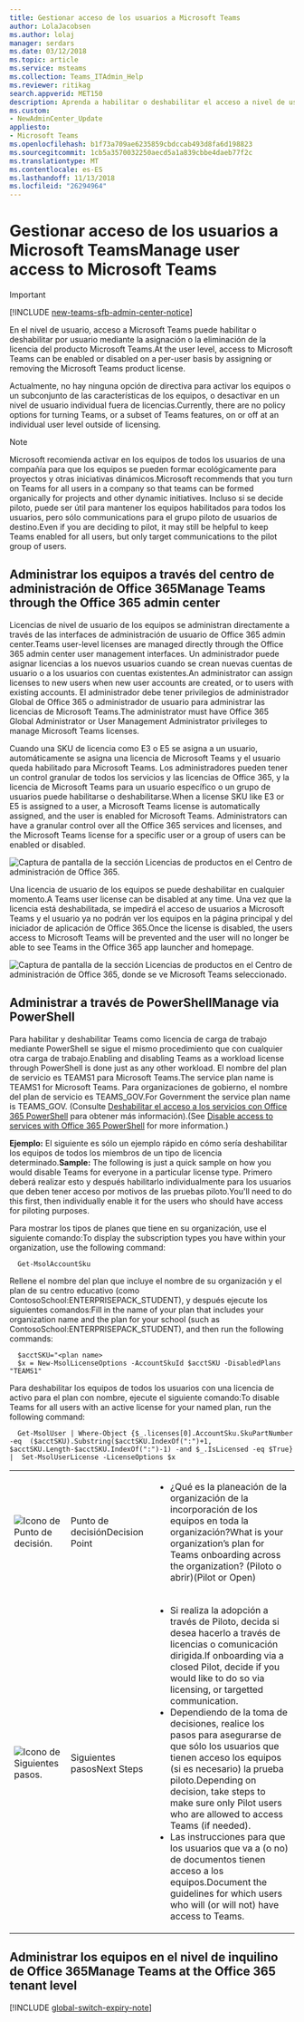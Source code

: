 ```yaml
---
title: Gestionar acceso de los usuarios a Microsoft Teams
author: LolaJacobsen
ms.author: lolaj
manager: serdars
ms.date: 03/12/2018
ms.topic: article
ms.service: msteams
ms.collection: Teams_ITAdmin_Help
ms.reviewer: ritikag
search.appverid: MET150
description: Aprenda a habilitar o deshabilitar el acceso a nivel de usuario por cada usuario.
ms.custom:
- NewAdminCenter_Update
appliesto:
- Microsoft Teams
ms.openlocfilehash: b1f73a709ae6235859cbdccab493d8fa6d198823
ms.sourcegitcommit: 1cb5a3570032250aecd5a1a839cbbe4daeb77f2c
ms.translationtype: MT
ms.contentlocale: es-ES
ms.lasthandoff: 11/13/2018
ms.locfileid: "26294964"
---
```

<a name="manage-user-access-to-microsoft-teams"></a><span data-ttu-id="23f84-103">Gestionar acceso de los usuarios a Microsoft Teams</span><span class="sxs-lookup"><span data-stu-id="23f84-103">Manage user access to Microsoft Teams</span></span>
=====================================
> [!IMPORTANT]
> [!INCLUDE [new-teams-sfb-admin-center-notice](includes/new-teams-sfb-admin-center-notice.md)]

<span data-ttu-id="23f84-104">En el nivel de usuario, acceso a Microsoft Teams puede habilitar o deshabilitar por usuario mediante la asignación o la eliminación de la licencia del producto Microsoft Teams.</span><span class="sxs-lookup"><span data-stu-id="23f84-104">At the user level, access to Microsoft Teams can be enabled or disabled on a per-user basis by assigning or removing the Microsoft Teams product license.</span></span>

<span data-ttu-id="23f84-105">Actualmente, no hay ninguna opción de directiva para activar los equipos o un subconjunto de las características de los equipos, o desactivar en un nivel de usuario individual fuera de licencias.</span><span class="sxs-lookup"><span data-stu-id="23f84-105">Currently, there are no policy options for turning Teams, or a subset of Teams features, on or off at an individual user level outside of licensing.</span></span>

> [!NOTE]
><span data-ttu-id="23f84-106">Microsoft recomienda activar en los equipos de todos los usuarios de una compañía para que los equipos se pueden formar ecológicamente para proyectos y otras iniciativas dinámicos.</span><span class="sxs-lookup"><span data-stu-id="23f84-106">Microsoft recommends that you turn on Teams for all users in a company so that teams can be formed organically for projects and other dynamic initiatives.</span></span> <span data-ttu-id="23f84-107">Incluso si se decide piloto, puede ser útil para mantener los equipos habilitados para todos los usuarios, pero sólo communications para el grupo piloto de usuarios de destino.</span><span class="sxs-lookup"><span data-stu-id="23f84-107">Even if you are deciding to pilot, it may still be helpful to keep Teams enabled for all users, but only target communications to the pilot group of users.</span></span>

## <a name="manage-teams-through-the-office-365-admin-center"></a><span data-ttu-id="23f84-108">Administrar los equipos a través del centro de administración de Office 365</span><span class="sxs-lookup"><span data-stu-id="23f84-108">Manage Teams through the Office 365 admin center</span></span>

<span data-ttu-id="23f84-109">Licencias de nivel de usuario de los equipos se administran directamente a través de las interfaces de administración de usuario de Office 365 admin center.</span><span class="sxs-lookup"><span data-stu-id="23f84-109">Teams user-level licenses are managed directly through the Office 365 admin center user management interfaces.</span></span> <span data-ttu-id="23f84-110">Un administrador puede asignar licencias a los nuevos usuarios cuando se crean nuevas cuentas de usuario o a los usuarios con cuentas existentes.</span><span class="sxs-lookup"><span data-stu-id="23f84-110">An administrator can assign licenses to new users when new user accounts are created, or to users with existing accounts.</span></span> <span data-ttu-id="23f84-111">El administrador debe tener privilegios de administrador Global de Office 365 o administrador de usuario para administrar las licencias de Microsoft Teams.</span><span class="sxs-lookup"><span data-stu-id="23f84-111">The administrator must have Office 365 Global Administrator or User Management Administrator privileges to manage Microsoft Teams licenses.</span></span>

<span data-ttu-id="23f84-p103">Cuando una SKU de licencia como E3 o E5 se asigna a un usuario, automáticamente se asigna una licencia de Microsoft Teams y el usuario queda habilitado para Microsoft Teams. Los administradores pueden tener un control granular de todos los servicios y las licencias de Office 365, y la licencia de Microsoft Teams para un usuario específico o un grupo de usuarios puede habilitarse o deshabilitarse.</span><span class="sxs-lookup"><span data-stu-id="23f84-p103">When a license SKU like E3 or E5 is assigned to a user, a Microsoft Teams license is automatically assigned, and the user is enabled for Microsoft Teams. Administrators can have a granular control over all the Office 365 services and licenses, and the Microsoft Teams license for a specific user or a group of users can be enabled or disabled.</span></span>

![Captura de pantalla de la sección Licencias de productos en el Centro de administración de Office 365.](media/Manage_user_access_to_Microsoft_Teams_image2.png) 

<span data-ttu-id="23f84-115">Una licencia de usuario de los equipos se puede deshabilitar en cualquier momento.</span><span class="sxs-lookup"><span data-stu-id="23f84-115">A Teams user license can be disabled at any time.</span></span> <span data-ttu-id="23f84-116">Una vez que la licencia está deshabilitada, se impedirá el acceso de usuarios a Microsoft Teams y el usuario ya no podrán ver los equipos en la página principal y del iniciador de aplicación de Office 365.</span><span class="sxs-lookup"><span data-stu-id="23f84-116">Once the license is disabled, the users access to Microsoft Teams will be prevented and the user will no longer be able to see Teams in the Office 365 app launcher and homepage.</span></span>

![Captura de pantalla de la sección Licencias de productos en el Centro de administración de Office 365, donde se ve Microsoft Teams seleccionado.](media/Manage_user_access_to_Microsoft_Teams_image4.png)

## <a name="manage-via-powershell"></a><span data-ttu-id="23f84-118">Administrar a través de PowerShell</span><span class="sxs-lookup"><span data-stu-id="23f84-118">Manage via PowerShell</span></span>

<span data-ttu-id="23f84-119">Para habilitar y deshabilitar Teams como licencia de carga de trabajo mediante PowerShell se sigue el mismo procedimiento que con cualquier otra carga de trabajo.</span><span class="sxs-lookup"><span data-stu-id="23f84-119">Enabling and disabling Teams as a workload license through PowerShell is done just as any other workload.</span></span> <span data-ttu-id="23f84-120">El nombre del plan de servicio es TEAMS1 para Microsoft Teams.</span><span class="sxs-lookup"><span data-stu-id="23f84-120">The service plan name is TEAMS1 for Microsoft Teams.</span></span> <span data-ttu-id="23f84-121">Para organizaciones de gobierno, el nombre del plan de servicio es TEAMS_GOV.</span><span class="sxs-lookup"><span data-stu-id="23f84-121">For Government the service plan name is TEAMS_GOV.</span></span> <span data-ttu-id="23f84-122">(Consulte [Deshabilitar el acceso a los servicios con Office 365 PowerShell](https://docs.microsoft.com/office365/enterprise/powershell/disable-access-to-services-with-office-365-powershell) para obtener más información).</span><span class="sxs-lookup"><span data-stu-id="23f84-122">(See [Disable access to services with Office 365 PowerShell](https://docs.microsoft.com/office365/enterprise/powershell/disable-access-to-services-with-office-365-powershell) for more information.)</span></span>

<span data-ttu-id="23f84-123">**Ejemplo:** El siguiente es sólo un ejemplo rápido en cómo sería deshabilitar los equipos de todos los miembros de un tipo de licencia determinado.</span><span class="sxs-lookup"><span data-stu-id="23f84-123">**Sample:** The following is just a quick sample on how you would disable Teams for everyone in a particular license type.</span></span> <span data-ttu-id="23f84-124">Primero deberá realizar esto y después habilitarlo individualmente para los usuarios que deben tener acceso por motivos de las pruebas piloto.</span><span class="sxs-lookup"><span data-stu-id="23f84-124">You'll need to do this first, then individually enable it for the users who should have access for piloting purposes.</span></span>

<span data-ttu-id="23f84-125">Para mostrar los tipos de planes que tiene en su organización, use el siguiente comando:</span><span class="sxs-lookup"><span data-stu-id="23f84-125">To display the subscription types you have within your organization, use the following command:</span></span>

      Get-MsolAccountSku

<span data-ttu-id="23f84-126">Rellene el nombre del plan que incluye el nombre de su organización y el plan de su centro educativo (como ContosoSchool:ENTERPRISEPACK_STUDENT), y después ejecute los siguientes comandos:</span><span class="sxs-lookup"><span data-stu-id="23f84-126">Fill in the name of your plan that includes your organization name and the plan for your school (such as ContosoSchool:ENTERPRISEPACK_STUDENT), and then run the following commands:</span></span>

      $acctSKU="<plan name>
      $x = New-MsolLicenseOptions -AccountSkuId $acctSKU -DisabledPlans "TEAMS1"
<span data-ttu-id="23f84-127">Para deshabilitar los equipos de todos los usuarios con una licencia de activo para el plan con nombre, ejecute el siguiente comando:</span><span class="sxs-lookup"><span data-stu-id="23f84-127">To disable Teams for all users with an active license for your named plan, run the following command:</span></span>

      Get-MsolUser | Where-Object {$_.licenses[0].AccountSku.SkuPartNumber -eq  ($acctSKU).Substring($acctSKU.IndexOf(":")+1,  $acctSKU.Length-$acctSKU.IndexOf(":")-1) -and $_.IsLicensed -eq $True} |  Set-MsolUserLicense -LicenseOptions $x

| | | |
|---------|---------|---------|
|![Icono de Punto de decisión.](media/Manage_user_access_to_Microsoft_Teams_image5.png)     |<span data-ttu-id="23f84-129">Punto de decisión</span><span class="sxs-lookup"><span data-stu-id="23f84-129">Decision Point</span></span>         |<ul><li><span data-ttu-id="23f84-130">¿Qué es la planeación de la organización de la incorporación de los equipos en toda la organización?</span><span class="sxs-lookup"><span data-stu-id="23f84-130">What is your organization’s plan for Teams onboarding across the organization?</span></span>  <span data-ttu-id="23f84-131">(Piloto o abrir)</span><span class="sxs-lookup"><span data-stu-id="23f84-131">(Pilot or Open)</span></span></li></ul>         |
|![Icono de Siguientes pasos.](media/Manage_user_access_to_Microsoft_Teams_image6.png)     |<span data-ttu-id="23f84-133">Siguientes pasos</span><span class="sxs-lookup"><span data-stu-id="23f84-133">Next Steps</span></span>         |<ul><li><span data-ttu-id="23f84-134">Si realiza la adopción a través de Piloto, decida si desea hacerlo a través de licencias o comunicación dirigida.</span><span class="sxs-lookup"><span data-stu-id="23f84-134">If onboarding via a closed Pilot, decide if you would like to do so via licensing, or targetted communication.</span></span></li><li><span data-ttu-id="23f84-135">Dependiendo de la toma de decisiones, realice los pasos para asegurarse de que sólo los usuarios que tienen acceso los equipos (si es necesario) la prueba piloto.</span><span class="sxs-lookup"><span data-stu-id="23f84-135">Depending on decision, take steps to make sure only Pilot users who are allowed to access Teams (if needed).</span></span></li><li><span data-ttu-id="23f84-136">Las instrucciones para que los usuarios que va a (o no) de documentos tienen acceso a los equipos.</span><span class="sxs-lookup"><span data-stu-id="23f84-136">Document the guidelines for which users who will (or will not) have access to Teams.</span></span></li></ul>         |

## <a name="manage-teams-at-the-office-365-tenant-level"></a><span data-ttu-id="23f84-137">Administrar los equipos en el nivel de inquilino de Office 365</span><span class="sxs-lookup"><span data-stu-id="23f84-137">Manage Teams at the Office 365 tenant level</span></span>
[!INCLUDE [global-switch-expiry-note](includes/global-switch-expiry-note.md)]

